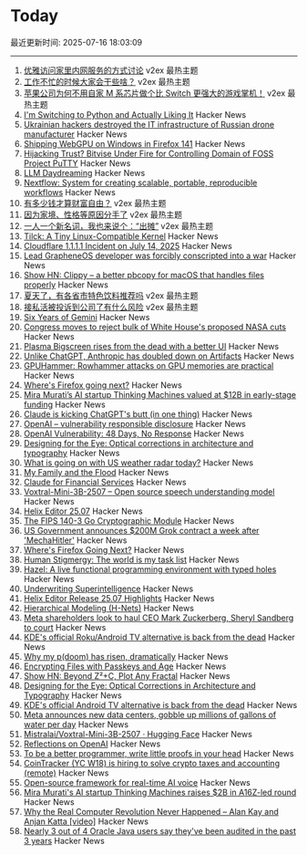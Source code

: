 # Today

最近更新时间: 2025-07-16 18:03:09

--- 
1. [优雅访问家里内网服务的方式讨论](https://www.v2ex.com/t/1145578) v2ex 最热主题
2. [工作不忙的时候大家会干些啥？](https://www.v2ex.com/t/1145448) v2ex 最热主题
3. [苹果公司为何不用自家 M 系芯片做个比 Switch 更强大的游戏掌机！](https://www.v2ex.com/t/1145442) v2ex 最热主题
4. [I'm Switching to Python and Actually Liking It](https://www.cesarsotovalero.net/blog/i-am-switching-to-python-and-actually-liking-it.html) Hacker News
5. [Ukrainian hackers destroyed the IT infrastructure of Russian drone manufacturer](https://prm.ua/en/ukrainian-hackers-destroyed-the-it-infrastructure-of-a-russian-drone-manufacturer-what-is-known/) Hacker News
6. [Shipping WebGPU on Windows in Firefox 141](https://mozillagfx.wordpress.com/2025/07/15/shipping-webgpu-on-windows-in-firefox-141/) Hacker News
7. [Hijacking Trust? Bitvise Under Fire for Controlling Domain of FOSS Project PuTTY](https://blog.pupred.com/blog/puttyvsbitvise/) Hacker News
8. [LLM Daydreaming](https://gwern.net/ai-daydreaming) Hacker News
9. [Nextflow: System for creating scalable, portable, reproducible workflows](https://github.com/nextflow-io/nextflow) Hacker News
10. [有多少钱才算财富自由？](https://www.v2ex.com/t/1145487) v2ex 最热主题
11. [因为家境、性格等原因分手了](https://www.v2ex.com/t/1145462) v2ex 最热主题
12. [一人一个新名词，我也来说个：“出摊”](https://www.v2ex.com/t/1145450) v2ex 最热主题
13. [Tilck: A Tiny Linux-Compatible Kernel](https://github.com/vvaltchev/tilck) Hacker News
14. [Cloudflare 1.1.1.1 Incident on July 14, 2025](https://blog.cloudflare.com/cloudflare-1-1-1-1-incident-on-july-14-2025/) Hacker News
15. [Lead GrapheneOS developer was forcibly conscripted into a war](https://grapheneos.social/@GrapheneOS/114825492698412916) Hacker News
16. [Show HN: Clippy – a better pbcopy for macOS that handles files properly](https://github.com/neilberkman/clippy) Hacker News
17. [夏天了，有各省市特色饮料推荐吗](https://www.v2ex.com/t/1145459) v2ex 最热主题
18. [接私活被投诉到公司了有什么风险](https://www.v2ex.com/t/1145451) v2ex 最热主题
19. [Six Years of Gemini](https://geminiprotocol.net/news/2025_06_20.gmi) Hacker News
20. [Congress moves to reject bulk of White House's proposed NASA cuts](https://arstechnica.com/space/2025/07/congress-moves-to-reject-bulk-of-white-houses-proposed-nasa-cuts/) Hacker News
21. [Plasma Bigscreen rises from the dead with a better UI](https://www.neowin.net/news/kdes-android-tv-alternative-plasma-bigscreen-rises-from-the-dead-with-a-better-ui/) Hacker News
22. [Unlike ChatGPT, Anthropic has doubled down on Artifacts](https://ben-mini.com/2025/claude-is-kicking-chatgpts-butt) Hacker News
23. [GPUHammer: Rowhammer attacks on GPU memories are practical](https://gpuhammer.com/) Hacker News
24. [Where's Firefox going next?](https://connect.mozilla.org/t5/discussions/where-s-firefox-going-next-you-tell-us/m-p/100698#M39094) Hacker News
25. [Mira Murati’s AI startup Thinking Machines valued at $12B in early-stage funding](https://www.reuters.com/technology/mira-muratis-ai-startup-thinking-machines-raises-2-billion-a16z-led-round-2025-07-15/) Hacker News
26. [Claude is kicking ChatGPT's butt (in one thing)](https://ben-mini.com/2025/claude-is-kicking-chatgpts-butt) Hacker News
27. [OpenAI – vulnerability responsible disclosure](https://requilence.any.org/open-ai-vulnerability-responsible-disclosure) Hacker News
28. [OpenAI Vulnerability: 48 Days, No Response](https://requilence.any.org/open-ai-vulnerability-responsible-disclosure) Hacker News
29. [Designing for the Eye: Optical corrections in architecture and typography](https://www.nubero.ch/blog/015/) Hacker News
30. [What is going on with US weather radar today?](https://atlas.niu.edu/analysis/radar/midwest/?C=N;O=D) Hacker News
31. [My Family and the Flood](https://www.texasmonthly.com/news-politics/texas-flood-firsthand-account/) Hacker News
32. [Claude for Financial Services](https://www.anthropic.com/news/claude-for-financial-services) Hacker News
33. [Voxtral-Mini-3B-2507 – Open source speech understanding model](https://huggingface.co/mistralai/Voxtral-Mini-3B-2507) Hacker News
34. [Helix Editor 25.07](https://helix-editor.com/news/release-25-07-highlights/) Hacker News
35. [The FIPS 140-3 Go Cryptographic Module](https://go.dev/blog/fips140) Hacker News
36. [US Government announces $200M Grok contract a week after 'MechaHitler'](https://www.theverge.com/news/706855/grok-mechahitler-xai-defense-department-contract) Hacker News
37. [Where's Firefox Going Next?](https://connect.mozilla.org/t5/discussions/where-s-firefox-going-next-you-tell-us/m-p/100698#M39094) Hacker News
38. [Human Stigmergy: The world is my task list](https://aethermug.com/posts/human-stigmergy) Hacker News
39. [Hazel: A live functional programming environment with typed holes](https://github.com/hazelgrove/hazel) Hacker News
40. [Underwriting Superintelligence](https://underwriting-superintelligence.com/) Hacker News
41. [Helix Editor Release 25.07 Highlights](https://helix-editor.com/news/release-25-07-highlights/) Hacker News
42. [Hierarchical Modeling (H-Nets)](https://cartesia.ai/blog/hierarchical-modeling) Hacker News
43. [Meta shareholders look to haul CEO Mark Zuckerberg, Sheryl Sandberg to court](https://nypost.com/2025/07/15/business/meta-shareholders-aim-to-haul-ceo-mark-zuckerberg-sheryl-sandberg-to-court/) Hacker News
44. [KDE's official Roku/Android TV alternative is back from the dead](https://www.neowin.net/news/kdes-android-tv-alternative-plasma-bigscreen-rises-from-the-dead-with-a-better-ui/) Hacker News
45. [Why my p(doom) has risen, dramatically](https://garymarcus.substack.com/p/why-my-pdoom-has-risen-dramatically) Hacker News
46. [Encrypting Files with Passkeys and Age](https://words.filippo.io/passkey-encryption/) Hacker News
47. [Show HN: Beyond Z²+C, Plot Any Fractal](https://www.juliascope.com/) Hacker News
48. [Designing for the Eye: Optical Corrections in Architecture and Typography](https://www.nubero.ch/blog/015/) Hacker News
49. [KDE's official Android TV alternative is back from the dead](https://www.neowin.net/news/kdes-android-tv-alternative-plasma-bigscreen-rises-from-the-dead-with-a-better-ui/) Hacker News
50. [Meta announces new data centers, gobble up millions of gallons of water per day](https://www.engadget.com/ai/meta-announces-huge-new-data-centers-but-they-could-gobble-up-millions-of-gallons-of-water-per-day-174000478.html) Hacker News
51. [Mistralai/Voxtral-Mini-3B-2507 · Hugging Face](https://huggingface.co/mistralai/Voxtral-Mini-3B-2507) Hacker News
52. [Reflections on OpenAI](https://calv.info/openai-reflections) Hacker News
53. [To be a better programmer, write little proofs in your head](https://the-nerve-blog.ghost.io/to-be-a-better-programmer-write-little-proofs-in-your-head/) Hacker News
54. [CoinTracker (YC W18) is hiring to solve crypto taxes and accounting (remote)](https://news.ycombinator.com/item?id=44573320) Hacker News
55. [Open-source framework for real-time AI voice](https://github.com/videosdk-live/agents) Hacker News
56. [Mira Murati's AI startup Thinking Machines raises $2B in A16Z-led round](https://www.reuters.com/technology/mira-muratis-ai-startup-thinking-machines-raises-2-billion-a16z-led-round-2025-07-15/) Hacker News
57. [Why the Real Computer Revolution Never Happened – Alan Kay and Anjan Katta [video]](https://www.youtube.com/watch?v=MbEZ-DC0L-g) Hacker News
58. [Nearly 3 out of 4 Oracle Java users say they've been audited in the past 3 years](https://www.theregister.com/2025/07/15/oracle_java_users_audited/) Hacker News
